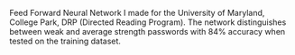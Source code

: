Feed Forward Neural Network I made for the University of Maryland, College Park, DRP (Directed Reading Program). The network distinguishes between weak and average strength passwords with 84% accuracy when tested on the training dataset.

